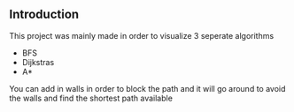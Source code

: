Introduction
------------
This project was mainly made in order to visualize 3 seperate algorithms
  - BFS
  - Dijkstras
  - A*
 
You can add in walls in order to block the path and it will go around to avoid the walls and find the shortest path available
